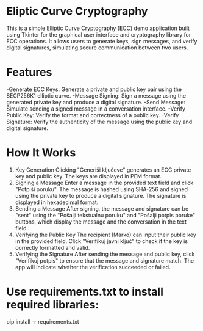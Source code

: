 # Eliptic Curve Cryptography
This is a simple Elliptic Curve Cryptography (ECC) demo application built using Tkinter for the graphical user interface and cryptography library for ECC operations. It allows users to generate keys, sign messages, and verify digital signatures, simulating secure communication between two users.

# Features

-Generate ECC Keys: Generate a private and public key pair using the SECP256K1 elliptic curve.
-Message Signing: Sign a message using the generated private key and produce a digital signature.
-Send Message: Simulate sending a signed message in a conversation interface.
-Verify Public Key: Verify the format and correctness of a public key.
-Verify Signature: Verify the authenticity of the message using the public key and digital signature.

# How It Works

1. Key Generation
Clicking "Generiši ključeve" generates an ECC private key and public key.
The keys are displayed in PEM format.
2. Signing a Message
Enter a message in the provided text field and click "Potpiši poruku".
The message is hashed using SHA-256 and signed using the private key to produce a digital signature.
The signature is displayed in hexadecimal format.
3. Sending a Message
After signing, the message and signature can be "sent" using the "Pošalji tekstualnu poruku" and "Pošalji potpis poruke" buttons, which display the message and the conversation in the text field.
4. Verifying the Public Key
The recipient (Marko) can input their public key in the provided field.
Click "Verifikuj javni ključ" to check if the key is correctly formatted and valid.
5. Verifying the Signature
After sending the message and public key, click "Verifikuj potpis" to ensure that the message and signature match.
The app will indicate whether the verification succeeded or failed.

# Use requirements.txt to install required libraries:
 pip install -r requirements.txt 
